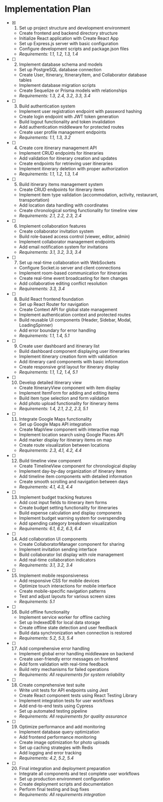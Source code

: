 # Implementation Plan

- [x] 1. Set up project structure and development environment

  - Create frontend and backend directory structure
  - Initialize React application with Create React App
  - Set up Express.js server with basic configuration
  - Configure development scripts and package.json files
  - _Requirements: 1.1, 1.2, 1.3, 1.4_


- [ ] 2. Implement database schema and models

  - Set up PostgreSQL database connection
  - Create User, Itinerary, ItineraryItem, and Collaborator database tables
  - Implement database migration scripts
  - Create Sequelize or Prisma models with relationships
  - _Requirements: 1.3, 2.4, 3.2, 3.3, 3.4_

- [ ] 3. Build authentication system

  - Implement user registration endpoint with password hashing
  - Create login endpoint with JWT token generation
  - Build logout functionality and token invalidation
  - Add authentication middleware for protected routes
  - Create user profile management endpoints
  - _Requirements: 1.1, 1.3, 3.2_

- [ ] 4. Create core itinerary management API

  - Implement CRUD endpoints for itineraries
  - Add validation for itinerary creation and updates
  - Create endpoints for retrieving user itineraries
  - Implement itinerary deletion with proper authorization
  - _Requirements: 1.1, 1.2, 1.3, 1.4_

- [ ] 5. Build itinerary items management system

  - Create CRUD endpoints for itinerary items
  - Implement item type validation (accommodation, activity, restaurant, transportation)
  - Add location data handling with coordinates
  - Create chronological sorting functionality for timeline view
  - _Requirements: 2.1, 2.2, 2.3, 2.4_

- [ ] 6. Implement collaboration features

  - Create collaborator invitation system
  - Build role-based access control (viewer, editor, admin)
  - Implement collaborator management endpoints
  - Add email notification system for invitations
  - _Requirements: 3.1, 3.2, 3.3, 3.4_

- [ ] 7. Set up real-time collaboration with WebSockets

  - Configure Socket.io server and client connections
  - Implement room-based communication for itineraries
  - Create real-time event broadcasting for item changes
  - Add collaborative editing conflict resolution
  - _Requirements: 3.3, 3.4_

- [ ] 8. Build React frontend foundation

  - Set up React Router for navigation
  - Create Context API for global state management
  - Implement authentication context and protected routes
  - Build reusable UI components (Header, Sidebar, Modal, LoadingSpinner)
  - Add error boundary for error handling
  - _Requirements: 1.1, 1.4, 5.1_

- [ ] 9. Create user dashboard and itinerary list

  - Build dashboard component displaying user itineraries
  - Implement itinerary creation form with validation
  - Add itinerary card components with basic information
  - Create responsive grid layout for itinerary display
  - _Requirements: 1.1, 1.2, 1.4, 5.1_

- [ ] 10. Develop detailed itinerary view

  - Create ItineraryView component with item display
  - Implement ItemForm for adding and editing items
  - Build item type selection and form validation
  - Add photo upload functionality for itinerary items
  - _Requirements: 1.4, 2.1, 2.2, 2.3, 5.1_

- [ ] 11. Integrate Google Maps functionality

  - Set up Google Maps API integration
  - Create MapView component with interactive map
  - Implement location search using Google Places API
  - Add marker display for itinerary items on map
  - Create route visualization between locations
  - _Requirements: 2.3, 4.1, 4.2, 4.4_

- [ ] 12. Build timeline view component

  - Create TimelineView component for chronological display
  - Implement day-by-day organization of itinerary items
  - Add timeline item components with detailed information
  - Create smooth scrolling and navigation between days
  - _Requirements: 4.1, 4.3, 4.4_

- [ ] 13. Implement budget tracking features

  - Add cost input fields to itinerary item forms
  - Create budget setting functionality for itineraries
  - Build expense calculation and display components
  - Implement budget warning system for overspending
  - Add spending category breakdown visualization
  - _Requirements: 6.1, 6.2, 6.3, 6.4_

- [ ] 14. Add collaboration UI components

  - Create CollaboratorManager component for sharing
  - Implement invitation sending interface
  - Build collaborator list display with role management
  - Add real-time collaboration indicators
  - _Requirements: 3.1, 3.2, 3.4_

- [ ] 15. Implement mobile responsiveness

  - Add responsive CSS for mobile devices
  - Optimize touch interactions for mobile interface
  - Create mobile-specific navigation patterns
  - Test and adjust layouts for various screen sizes
  - _Requirements: 5.1_

- [ ] 16. Build offline functionality

  - Implement service worker for offline caching
  - Set up IndexedDB for local data storage
  - Create offline state detection and user feedback
  - Build data synchronization when connection is restored
  - _Requirements: 5.2, 5.3, 5.4_

- [ ] 17. Add comprehensive error handling

  - Implement global error handling middleware on backend
  - Create user-friendly error messages on frontend
  - Add form validation with real-time feedback
  - Build retry mechanisms for failed operations
  - _Requirements: All requirements for system reliability_

- [ ] 18. Create comprehensive test suite

  - Write unit tests for API endpoints using Jest
  - Create React component tests using React Testing Library
  - Implement integration tests for user workflows
  - Add end-to-end tests using Cypress
  - Set up automated testing pipeline
  - _Requirements: All requirements for quality assurance_

- [ ] 19. Optimize performance and add monitoring

  - Implement database query optimization
  - Add frontend performance monitoring
  - Create image optimization for photo uploads
  - Set up caching strategies with Redis
  - Add logging and error tracking
  - _Requirements: 4.2, 5.2, 5.4_

- [ ] 20. Final integration and deployment preparation
  - Integrate all components and test complete user workflows
  - Set up production environment configuration
  - Create deployment scripts and documentation
  - Perform final testing and bug fixes
  - _Requirements: All requirements integration_
